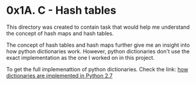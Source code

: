 # 0x1A. C - Hash tables

This directory was created to contain task that would help me
understand the concept of hash maps and hash tables.
<br>

The concept of hash tables and hash maps further give me an
insight into how python dictionaries work. However, python
dictionaries don't use the exact implementation as the one
I worked on in this project.
<br>

To get the full implemenattion of python dictionaries. Check the
link: [how dictionaries are implemented in Python 2.7](http://www.laurentluce.com/posts/python-dictionary-implementation/)
